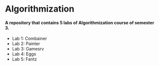 # Algorithmization

#### A repository that contains 5 labs of Algorithmization course of semester 3.
- Lab 1: Combainer
- Lab 2: Painter
- Lab 3: Gamesrv
- Lab 4: Eggs
- Lab 5: Fantz
